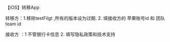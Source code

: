 【iOS】转移App

转移方：1.移除testFilgt ,所有的版本设为过期.
	      2. 填接收方的 苹果账号id 和 团队team id

接收方 ：1 不管银行卡信息
                2.  填写隐私政策和技术支持


